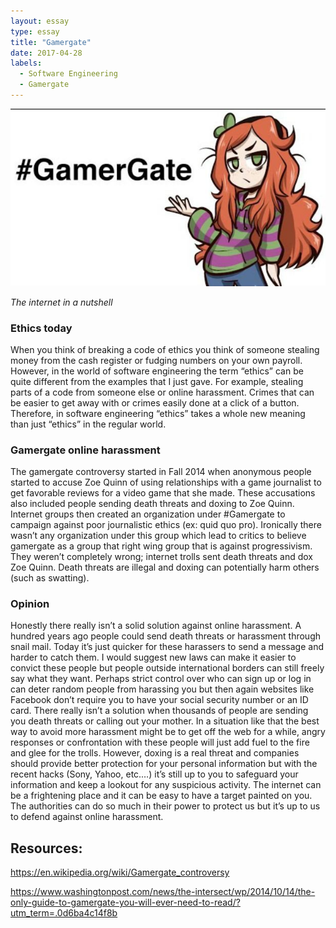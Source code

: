 ```yaml
---
layout: essay
type: essay
title: "Gamergate"
date: 2017-04-28
labels:
  - Software Engineering
  - Gamergate
---
```


<img class="ui image" src="../images/gamergate.jpg">

*The internet in a nutshell*

### Ethics today

When you think of breaking a code of ethics you think of someone stealing money from the cash register or fudging numbers on your own payroll. However, in the world of software engineering the term “ethics” can be quite different from the examples that I just gave. For example, stealing parts of a code from someone else or online harassment. Crimes that can be easier to get away with or crimes easily done at a click of a button. Therefore, in software engineering “ethics” takes a whole new meaning than just “ethics” in the regular world. 

### Gamergate online harassment 

The gamergate controversy started in Fall 2014 when anonymous people started to accuse Zoe Quinn of using relationships with a game journalist to get favorable reviews for a video game that she made. These accusations also included people sending death threats and doxing to Zoe Quinn. Internet groups then created an organization under #Gamergate to campaign against poor journalistic ethics (ex: quid quo pro). Ironically there wasn’t any organization under this group which lead to critics to believe gamergate as a group that right wing group that is against progressivism. They weren’t completely wrong; internet trolls sent death threats and dox Zoe Quinn. Death threats are illegal and doxing can potentially harm others (such as swatting). 

### Opinion

Honestly there really isn’t a solid solution against online harassment. A hundred years ago people could send death threats or harassment through snail mail. Today it’s just quicker for these harassers to send a message and harder to catch them. I would suggest new laws can make it easier to convict these people but people outside international borders can still freely say what they want. Perhaps strict control over who can sign up or log in can deter random people from harassing you but then again websites like Facebook don’t require you to have your social security number or an ID card. There really isn’t a solution when thousands of people are sending you death threats or calling out your mother. In a situation like that the best way to avoid more harassment might be to get off the web for a while, angry responses or confrontation with these people will just add fuel to the fire and glee for the trolls. However, doxing is a real threat and companies should provide better protection for your personal information but with the recent hacks (Sony, Yahoo, etc.…) it’s still up to you to safeguard your information and keep a lookout for any suspicious activity. The internet can be a frightening place and it can be easy to have a target painted on you. The authorities can do so much in their power to protect us but it’s up to us to defend against online harassment. 

## Resources: 

https://en.wikipedia.org/wiki/Gamergate_controversy 

https://www.washingtonpost.com/news/the-intersect/wp/2014/10/14/the-only-guide-to-gamergate-you-will-ever-need-to-read/?utm_term=.0d6ba4c14f8b

